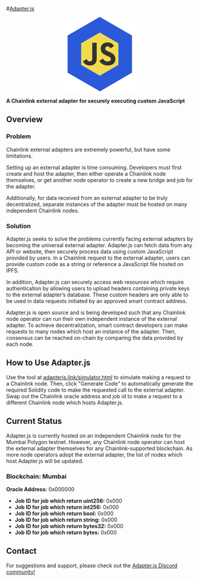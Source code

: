 #[Adapter.js](https://adapterjs.link/)

<center><img src="Adapterjs.png" alt="Adapter.js" width="200"/></center>

**A Chainlink external adapter for securely executing custom JavaScript**

## Overview

### Problem

Chainlink external adapters are extremely powerful, but have some limitations.

Setting up an external adapter is time consuming.  Developers must first create and host the adapter, then either operate a Chainlink node themselves, or get another node operator to create a  new bridge and job for the adapter.

Additionally, for data received from an external adapter to be truly decentralized, separate instances of the adapter must be hosted on many independent Chainlink nodes.

### Solution

Adapter.js seeks to solve the problems currently facing external adapters by becoming the universal external adapter.  Adapter.js can fetch data from any API or website, then securely process data using custom JavaScript provided by users.  In a Chainlink request to the external adapter, users can provide custom code as a string or reference a JavaScript file hosted on IPFS.

In addition, Adapter.js can securely access web resources which require authentication by allowing users to upload headers containing private keys to the external adapter’s database.  These custom headers are only able to be used in data requests initiated by an approved smart contract address.

Adapter.js is open source and is being developed such that any Chainlink node operator can run their own independent instance of the external adapter.  To achieve decentralization, smart contract developers can make requests to many nodes which host an instance of the adapter.  Then, consensus can be reached on-chain by comparing the data provided by each node.

## How to Use Adapter.js

Use the tool at [adapterjs.link/simulator.html](https://adapterjs.link/simulator.html) to simulate making a request to a Chainlink node.  Then, click "Generate Code" to automatically generate the required Solidity code to make the requested call to the external adapter.  Swap out the Chainlink oracle address and job id to make a request to a different Chainlink node which hosts Adapter.js.

## Current Status

Adapter.js is currently hosted on an independent Chainlink node for the Mumbai Polygon testnet.  However, any Chainlink node operator can host the external adapter themselves for any Chainlink-supported blockchain.  As more node operators adopt the external adapter, the list of nodes which host Adapter.js will be updated.

### **Blockchain:** Mumbai
**Oracle Address:** 0x000000
- **Job ID for job which return uint256:** 0x000
- **Job ID for job which return int256:** 0x000
- **Job ID for job which return bool:** 0x000
- **Job ID for job which return string:** 0x000
- **Job ID for job which return bytes32:** 0x000
- **Job ID for job which return bytes:** 0x000

## Contact

For suggestions and support, please check out the [Adapter.js Discord community!](https://discord.com/invite/jpGx9tMRWa)


